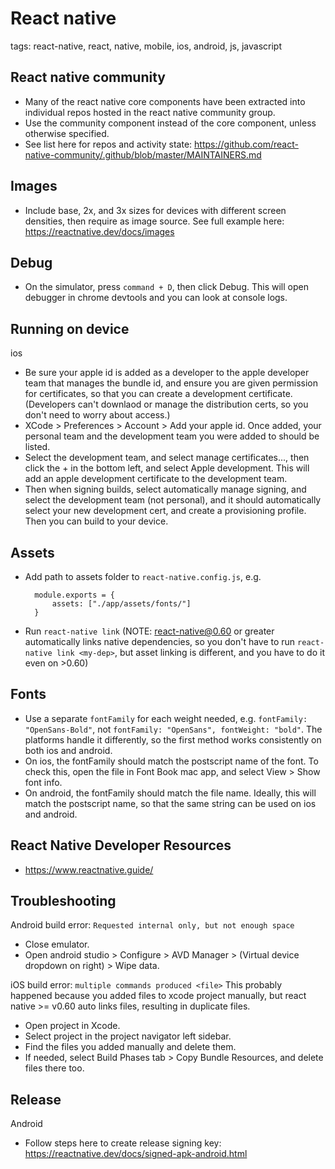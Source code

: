 # React native

tags: react-native, react, native, mobile, ios, android, js, javascript

## React native community
* Many of the react native core components have been extracted into individual repos hosted in the react native community group.
* Use the community component instead of the core component, unless otherwise specified.
* See list here for repos and activity state: https://github.com/react-native-community/.github/blob/master/MAINTAINERS.md

## Images
* Include base, 2x, and 3x sizes for devices with different screen densities, then require as image source. See full example here: https://reactnative.dev/docs/images

## Debug
* On the simulator, press `command + D`, then click Debug. This will open debugger in chrome devtools and you can look at console logs.

## Running on device
ios
* Be sure your apple id is added as a developer to the apple developer team that manages the bundle id, and ensure you are given permission for certificates, so that you can create a development certificate. (Developers can't downlaod or manage the distribution certs, so you don't need to worry about access.)
* XCode > Preferences > Account > Add your apple id. Once added, your personal team and the development team you were added to should be listed.
* Select the development team, and select manage certificates..., then click the + in the bottom left, and select Apple development. This will add an apple development certificate to the development team.
* Then when signing builds, select automatically manage signing, and select the development team (not personal), and it should automatically select your new development cert, and create a provisioning profile. Then you can build to your device.

## Assets
* Add path to assets folder to `react-native.config.js`, e.g.
  ```
    module.exports = {
        assets: ["./app/assets/fonts/"]
    }

  ```
* Run `react-native link` (NOTE: react-native@0.60 or greater automatically links native dependencies, so you don't have to run `react-native link <my-dep>`, but asset linking is different, and you have to do it even on >0.60)

## Fonts
* Use a separate `fontFamily` for each weight needed, e.g. `fontFamily: "OpenSans-Bold"`, not `fontFamily: "OpenSans", fontWeight: "bold"`. The platforms handle it differently, so the first method works consistently on both ios and android.
* On ios, the fontFamily should match the postscript name of the font. To check this, open the file in Font Book mac app, and select View > Show font info.
* On android, the fontFamily should match the file name. Ideally, this will match the postscript name, so that the same string can be used on ios and android.

## React Native Developer Resources
* https://www.reactnative.guide/

## Troubleshooting
Android build error: `Requested internal only, but not enough space`
* Close emulator.
* Open android studio > Configure > AVD Manager > (Virtual device dropdown on right) > Wipe data.

iOS build error: `multiple commands produced <file>`
This probably happened because you added files to xcode project manually, but react native >= v0.60 auto links files, resulting in duplicate files.
* Open project in Xcode.
* Select project in the project navigator left sidebar.
* Find the files you added manually and delete them.
* If needed, select Build Phases tab > Copy Bundle Resources, and delete files there too.

## Release
Android
* Follow steps here to create release signing key: https://reactnative.dev/docs/signed-apk-android.html
